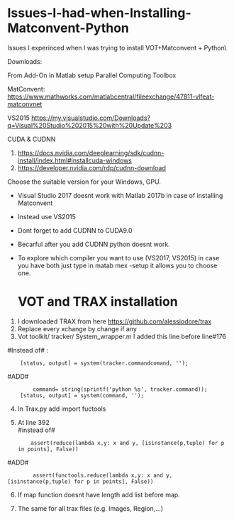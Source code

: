 # Issues-I-had-when-Installing-Matconvent-Python
Issues I experinced when I was trying to install VOT+Matconvent + Python\

Downloads:

From Add-On in Matlab setup Parallel Computing Toolbox

MatConvent:
https://www.mathworks.com/matlabcentral/fileexchange/47811-vlfeat-matconvnet

VS2015
https://my.visualstudio.com/Downloads?q=Visual%20Studio%202015%20with%20Update%203

CUDA & CUDNN
1. https://docs.nvidia.com/deeplearning/sdk/cudnn-install/index.html#installcuda-windows
2. https://developer.nvidia.com/rdp/cudnn-download

Choose the suitable version for your Windows, GPU.

+ Visual Studio 2017 doesnt work with Matlab 2017b in case of installing Matconvent
+ Instead use VS2015

+ Dont forget to add CUDNN to CUDA9.0
+ Becarful after you add CUDNN python doesnt work.

+ To explore which compiler you want to use (VS2017, VS2015) in case you have both just type in matab  mex -setup 
  it allows you to choose one.
  
  VOT and TRAX installation
  =========================
  
1. I downloaded TRAX from here https://github.com/alessiodore/trax
2. Replace every xchange by change if any
3. Vot toolkit/ tracker/ System_wrapper.m I added this line before line#176 

#Instead of# :

	    [status, output] = system(tracker.commandcomand, '');
#ADD#

            command= string(sprintf('python %s', tracker.command));
	    [status, output] = system(command, '');
        
 4. In Trax.py add import fuctools
 5. At line 392   
 #instead of#
 
            assert(reduce(lambda x,y: x and y, [isinstance(p,tuple) for p in points], False))
 #ADD#
 
            assert(functools.reduce(lambda x,y: x and y, [isinstance(p,tuple) for p in points], False))
         
 6. If map function doesnt have length add list before map.
 
 7. The same for all trax files (e.g. Images, Region,...)
 


 
        
        
  
   
